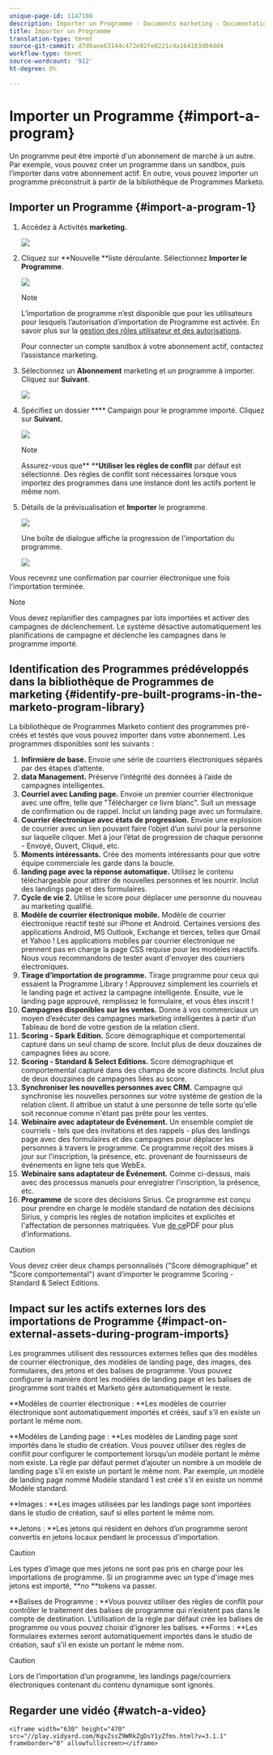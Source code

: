 ```yaml
---
unique-page-id: 1147108
description: Importer un Programme - Documents marketing - Documentation du produit
title: Importer un Programme
translation-type: tm+mt
source-git-commit: d7d6aee63144c472e02fe0221c4a164183d04dd4
workflow-type: tm+mt
source-wordcount: '912'
ht-degree: 0%

---
```



# Importer un Programme {#import-a-program}

Un programme peut être importé d&#39;un abonnement de marché à un autre. Par exemple, vous pouvez créer un programme dans un sandbox, puis l’importer dans votre abonnement actif. En outre, vous pouvez importer un programme préconstruit à partir de la bibliothèque de Programmes Marketo.

## Importer un Programme {#import-a-program-1}

1. Accédez à Activités **marketing.**

   ![](assets/ma.png)

1. Cliquez sur **Nouvelle **liste déroulante. Sélectionnez **Importer le Programme**.

   ![](assets/image2014-9-17-12-3a15-3a4.png)

   >[!NOTE]
   >
   >L’importation de programme n’est disponible que pour les utilisateurs pour lesquels l’autorisation d’importation de Programme est activée. En savoir plus sur la [gestion des rôles utilisateur et des autorisations](../../../../product-docs/administration/users-and-roles/managing-user-roles-and-permissions.md).
   >
   >
   >Pour connecter un compte sandbox à votre abonnement actif, contactez l’assistance [](http://www.marketo.com/services/support/)marketing.

1. Sélectionnez un **Abonnement** marketing et un programme à importer. Cliquez sur **Suivant**.

   ![](assets/image2014-9-17-12-3a20-3a13.png)

1. Spécifiez un dossier **** Campaign pour le programme importé. Cliquez sur **Suivant.**

   ![](assets/image2014-9-17-12-3a20-3a44.png)

   >[!NOTE]
   >
   >Assurez-vous que** ****Utiliser les règles de conflit** par défaut est sélectionné. Des règles de conflit sont nécessaires lorsque vous importez des programmes dans une instance dont les actifs portent le même nom.

1. Détails de la prévisualisation et **Importer** le programme.

   ![](assets/image2014-9-17-12-3a21-3a36.png)

   Une boîte de dialogue affiche la progression de l&#39;importation du programme.

   ![](assets/image2014-9-17-12-3a21-3a51.png)

Vous recevrez une confirmation par courrier électronique une fois l&#39;importation terminée.

>[!NOTE]
>
>Vous devez replanifier des campagnes par lots importées et activer des campagnes de déclenchement. Le système désactive automatiquement les planifications de campagne et déclenche les campagnes dans le programme importé.

## Identification des Programmes prédéveloppés dans la bibliothèque de Programmes de marketing {#identify-pre-built-programs-in-the-marketo-program-library}

La bibliothèque de Programmes Marketo contient des programmes pré-créés et testés que vous pouvez importer dans votre abonnement. Les programmes disponibles sont les suivants :

1. **Infirmière de base.** Envoie une série de courriers électroniques séparés par des étapes d’attente.
1. **data Management.** Préserve l’intégrité des données à l’aide de campagnes intelligentes.
1. **Courriel avec Landing page.** Envoie un premier courrier électronique avec une offre, telle que &quot;Télécharger ce livre blanc&quot;. Suit un message de confirmation ou de rappel. Inclut un landing page avec un formulaire.
1. **Courrier électronique avec états de progression.** Envoie une explosion de courrier avec un lien pouvant faire l’objet d’un suivi pour la personne sur laquelle cliquer. Met à jour l’état de progression de chaque personne - Envoyé, Ouvert, Cliqué, etc.
1. **Moments intéressants.** Crée des moments intéressants pour que votre équipe commerciale les garde dans la boucle.
1. **landing page avec la réponse automatique.** Utilisez le contenu téléchargeable pour attirer de nouvelles personnes et les nourrir. Inclut des landings page et des formulaires.
1. **Cycle de vie 2.** Utilise le score pour déplacer une personne du nouveau au marketing qualifié.
1. **Modèle de courrier électronique mobile.** Modèle de courrier électronique réactif testé sur iPhone et Android. Certaines versions des applications Android, MS Outlook, Exchange et tierces, telles que Gmail et Yahoo ! Les applications mobiles par courrier électronique ne prennent pas en charge la page CSS requise pour les modèles réactifs. Nous vous recommandons de tester avant d&#39;envoyer des courriers électroniques.
1. **Tirage d’importation de programme.** Tirage programme pour ceux qui essaient la Programme Library ! Approuvez simplement les courriels et le landing page et activez la campagne intelligente. Ensuite, vue le landing page approuvé, remplissez le formulaire, et vous êtes inscrit !
1. **Campagnes disponibles sur les ventes.** Donne à vos commerciaux un moyen d’exécuter des campagnes marketing intelligentes à partir d’un Tableau de bord de votre gestion de la relation client.
1. **Scoring - Spark Edition.** Score démographique et comportemental capturé dans un seul champ de score. Inclut plus de deux douzaines de campagnes liées au score.
1. **Scoring - Standard &amp; Select Editions.** Score démographique et comportemental capturé dans des champs de score distincts. Inclut plus de deux douzaines de campagnes liées au score.
1. **Synchroniser les nouvelles personnes avec CRM.** Campagne qui synchronise les nouvelles personnes sur votre système de gestion de la relation client. Il attribue un statut à une personne de telle sorte qu&#39;elle soit reconnue comme n&#39;étant pas prête pour les ventes.
1. **Webinaire avec adaptateur de Événement.** Un ensemble complet de courriels - tels que des invitations et des rappels - plus des landings page avec des formulaires et des campagnes pour déplacer les personnes à travers le programme. Ce programme reçoit des mises à jour sur l&#39;inscription, la présence, etc. provenant de fournisseurs de événements en ligne tels que WebEx.
1. **Webinaire sans adaptateur de Événement.** Comme ci-dessus, mais avec des processus manuels pour enregistrer l&#39;inscription, la présence, etc.
1. **Programme** de score des décisions Sirius. Ce programme est conçu pour prendre en charge le modèle standard de notation des décisions Sirius, y compris les règles de notation implicites et explicites et l&#39;affectation de personnes matriquées. Vue [de ce](http://docs.marketo.com/display/docs/assets/sirius-decisions-scoring-program-overview.pdf)PDF pour plus d’informations.

>[!CAUTION]
>
>Vous devez créer deux champs personnalisés (&quot;Score démographique&quot; et &quot;Score comportemental&quot;) avant d’importer le programme Scoring - Standard &amp; Select Editions.

## Impact sur les actifs externes lors des importations de Programme {#impact-on-external-assets-during-program-imports}

Les programmes utilisent des ressources externes telles que des modèles de courrier électronique, des modèles de landing page, des images, des formulaires, des jetons et des balises de programme. Vous pouvez configurer la manière dont les modèles de landing page et les balises de programme sont traités et Marketo gère automatiquement le reste.

**Modèles de courrier électronique : **Les modèles de courrier électronique sont automatiquement importés et créés, sauf s’il en existe un portant le même nom.

**Modèles de Landing page : **Les modèles de Landing page sont importés dans le studio de création. Vous pouvez utiliser des règles de conflit pour configurer le comportement lorsqu’un modèle portant le même nom existe. La règle par défaut permet d’ajouter un nombre à un modèle de landing page s’il en existe un portant le même nom. Par exemple, un modèle de landing page nommé Modèle standard 1 est créé s’il en existe un nommé Modèle standard.

**Images : **Les images utilisées par les landings page sont importées dans le studio de création, sauf si elles portent le même nom.

**Jetons : **Les jetons qui résident en dehors d’un programme seront convertis en jetons locaux pendant le processus d’importation.

>[!CAUTION]
>
>Les types d’image que mes jetons ne sont pas pris en charge pour les importations de programme. Si un programme avec un type d&#39;image mes jetons est importé, **no **tokens va passer.

**Balises de Programme : **Vous pouvez utiliser des règles de conflit pour contrôler le traitement des balises de programme qui n’existent pas dans le compte de destination. L’utilisation de la règle par défaut crée les balises de programme ou vous pouvez choisir d’ignorer les balises.  **Forms : **Les formulaires externes seront automatiquement importés dans le studio de création, sauf s’il en existe un portant le même nom.

>[!CAUTION]
>
>Lors de l’importation d’un programme, les landings page/courriers électroniques contenant du contenu [](http://docs.marketo.com/x/yRAt) dynamique sont ignorés.

## Regarder une vidéo {#watch-a-video}

`<iframe width="630" height="470" src="//play.vidyard.com/KgvZssZ9WRkZgDsY1yZfms.html?v=3.1.1" frameborder="0" allowfullscreen></iframe>`